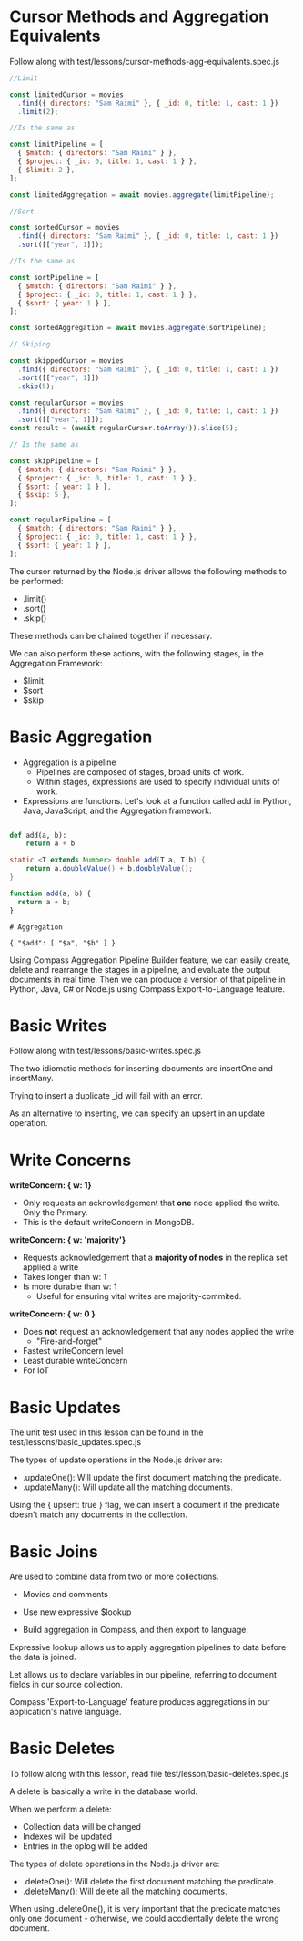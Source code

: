 # Cursor Methods and Aggregation Equivalents

Follow along with test/lessons/cursor-methods-agg-equivalents.spec.js

```javascript
//Limit

const limitedCursor = movies
  .find({ directors: "Sam Raimi" }, { _id: 0, title: 1, cast: 1 })
  .limit(2);

//Is the same as

const limitPipeline = [
  { $match: { directors: "Sam Raimi" } },
  { $project: { _id: 0, title: 1, cast: 1 } },
  { $limit: 2 },
];

const limitedAggregation = await movies.aggregate(limitPipeline);

//Sort

const sortedCursor = movies
  .find({ directors: "Sam Raimi" }, { _id: 0, title: 1, cast: 1 })
  .sort([["year", 1]]);

//Is the same as

const sortPipeline = [
  { $match: { directors: "Sam Raimi" } },
  { $project: { _id: 0, title: 1, cast: 1 } },
  { $sort: { year: 1 } },
];

const sortedAggregation = await movies.aggregate(sortPipeline);

// Skiping

const skippedCursor = movies
  .find({ directors: "Sam Raimi" }, { _id: 0, title: 1, cast: 1 })
  .sort([["year", 1]])
  .skip(5);

const regularCursor = movies
  .find({ directors: "Sam Raimi" }, { _id: 0, title: 1, cast: 1 })
  .sort([["year", 1]]);
const result = (await regularCursor.toArray()).slice(5);

// Is the same as

const skipPipeline = [
  { $match: { directors: "Sam Raimi" } },
  { $project: { _id: 0, title: 1, cast: 1 } },
  { $sort: { year: 1 } },
  { $skip: 5 },
];

const regularPipeline = [
  { $match: { directors: "Sam Raimi" } },
  { $project: { _id: 0, title: 1, cast: 1 } },
  { $sort: { year: 1 } },
];
```

The cursor returned by the Node.js driver allows the following methods to be performed:

- .limit()
- .sort()
- .skip()

These methods can be chained together if necessary.

We can also perform these actions, with the following stages, in the Aggregation Framework:

- $limit
- $sort
- $skip

# Basic Aggregation

- Aggregation is a pipeline
  - Pipelines are composed of stages, broad units of work.
  - Within stages, expressions are used to specify individual units of work.
- Expressions are functions. Let's look at a function called add in Python, Java, JavaScript, and the Aggregation framework.

```python

def add(a, b):
    return a + b
```

```java
static <T extends Number> double add(T a, T b) {
    return a.doubleValue() + b.doubleValue();
}
```

```javascript
function add(a, b) {
  return a + b;
}
```

```
# Aggregation

{ "$add": [ "$a", "$b" ] }
```

Using Compass Aggregation Pipeline Builder feature, we can easily create, delete and rearrange the stages in a pipeline, and evaluate the output documents in real time. Then we can produce a version of that pipeline in Python, Java, C# or Node.js using Compass Export-to-Language feature.

# Basic Writes

Follow along with test/lessons/basic-writes.spec.js

The two idiomatic methods for inserting documents are insertOne and insertMany.

Trying to insert a duplicate \_id will fail with an error.

As an alternative to inserting, we can specify an upsert in an update operation.

# Write Concerns

**writeConcern: { w: 1}**

- Only requests an acknowledgement that **one** node applied the write. Only the Primary.
- This is the default writeConcern in MongoDB.

**writeConcern: { w: 'majority'}**

- Requests acknowledgement that a **majority of nodes** in the replica set applied a write
- Takes longer than w: 1
- Is more durable than w: 1
  - Useful for ensuring vital writes are majority-commited.

**writeConcern: { w: 0 }**

- Does **not** request an acknowledgement that any nodes applied the write
  - "Fire-and-forget"
- Fastest writeConcern level
- Least durable writeConcern
- For IoT

# Basic Updates

The unit test used in this lesson can be found in the test/lessons/basic_updates.spec.js

The types of update operations in the Node.js driver are:

- .updateOne(): Will update the first document matching the predicate.
- .updateMany(): Will update all the matching documents.

Using the { upsert: true } flag, we can insert a document if the predicate doesn't match any documents in the collection.

# Basic Joins

Are used to combine data from two or more collections.

- Movies and comments

- Use new expressive $lookup
- Build aggregation in Compass, and then export to language.

Expressive lookup allows us to apply aggregation pipelines to data before the data is joined.

Let allows us to declare variables in our pipeline, referring to document fields in our source collection.

Compass 'Export-to-Language' feature produces aggregations in our application's native language.

# Basic Deletes

To follow along with this lesson, read file test/lesson/basic-deletes.spec.js

A delete is basically a write in the database world.

When we perform a delete:

- Collection data will be changed
- Indexes will be updated
- Entries in the oplog will be added

The types of delete operations in the Node.js driver are:

- .deleteOne(): Will delete the first document matching the predicate.
- .deleteMany(): Will delete all the matching documents.

When using .deleteOne(), it is very important that the predicate matches only one document - otherwise, we could accdientally delete the wrong document.
